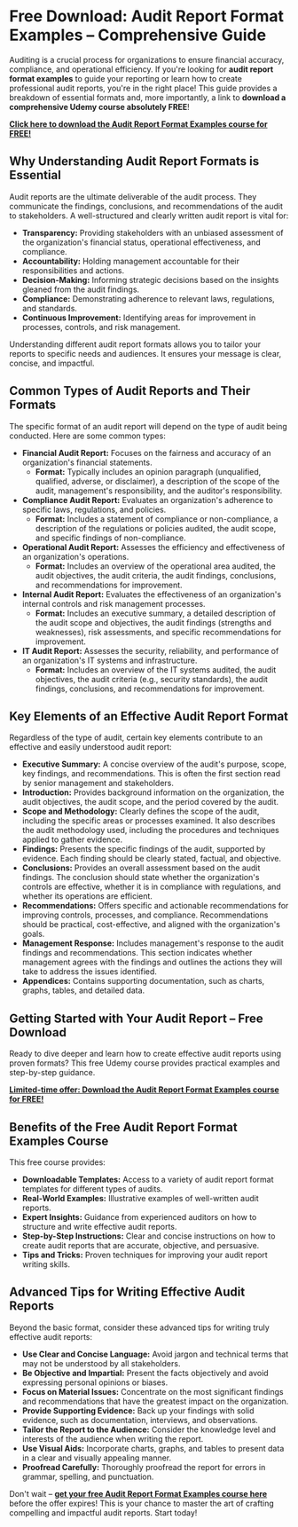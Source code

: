 # Free Download: Audit Report Format Examples – Comprehensive Guide

Auditing is a crucial process for organizations to ensure financial accuracy, compliance, and operational efficiency. If you're looking for **audit report format examples** to guide your reporting or learn how to create professional audit reports, you're in the right place! This guide provides a breakdown of essential formats and, more importantly, a link to **download a comprehensive Udemy course absolutely FREE**!

[**Click here to download the Audit Report Format Examples course for FREE!**](https://udemywork.com/audit-report-format-examples)

## Why Understanding Audit Report Formats is Essential

Audit reports are the ultimate deliverable of the audit process. They communicate the findings, conclusions, and recommendations of the audit to stakeholders.  A well-structured and clearly written audit report is vital for:

*   **Transparency:** Providing stakeholders with an unbiased assessment of the organization's financial status, operational effectiveness, and compliance.
*   **Accountability:**  Holding management accountable for their responsibilities and actions.
*   **Decision-Making:**  Informing strategic decisions based on the insights gleaned from the audit findings.
*   **Compliance:**  Demonstrating adherence to relevant laws, regulations, and standards.
*   **Continuous Improvement:**  Identifying areas for improvement in processes, controls, and risk management.

Understanding different audit report formats allows you to tailor your reports to specific needs and audiences. It ensures your message is clear, concise, and impactful.

## Common Types of Audit Reports and Their Formats

The specific format of an audit report will depend on the type of audit being conducted. Here are some common types:

*   **Financial Audit Report:**  Focuses on the fairness and accuracy of an organization's financial statements.
    *   **Format:** Typically includes an opinion paragraph (unqualified, qualified, adverse, or disclaimer), a description of the scope of the audit, management's responsibility, and the auditor's responsibility.
*   **Compliance Audit Report:**  Evaluates an organization's adherence to specific laws, regulations, and policies.
    *   **Format:**  Includes a statement of compliance or non-compliance, a description of the regulations or policies audited, the audit scope, and specific findings of non-compliance.
*   **Operational Audit Report:**  Assesses the efficiency and effectiveness of an organization's operations.
    *   **Format:**  Includes an overview of the operational area audited, the audit objectives, the audit criteria, the audit findings, conclusions, and recommendations for improvement.
*   **Internal Audit Report:**  Evaluates the effectiveness of an organization's internal controls and risk management processes.
    *   **Format:**  Includes an executive summary, a detailed description of the audit scope and objectives, the audit findings (strengths and weaknesses), risk assessments, and specific recommendations for improvement.
*   **IT Audit Report:** Assesses the security, reliability, and performance of an organization's IT systems and infrastructure.
    *   **Format:** Includes an overview of the IT systems audited, the audit objectives, the audit criteria (e.g., security standards), the audit findings, conclusions, and recommendations for improvement.

## Key Elements of an Effective Audit Report Format

Regardless of the type of audit, certain key elements contribute to an effective and easily understood audit report:

*   **Executive Summary:**  A concise overview of the audit's purpose, scope, key findings, and recommendations.  This is often the first section read by senior management and stakeholders.
*   **Introduction:**  Provides background information on the organization, the audit objectives, the audit scope, and the period covered by the audit.
*   **Scope and Methodology:**  Clearly defines the scope of the audit, including the specific areas or processes examined. It also describes the audit methodology used, including the procedures and techniques applied to gather evidence.
*   **Findings:**  Presents the specific findings of the audit, supported by evidence.  Each finding should be clearly stated, factual, and objective.
*   **Conclusions:**  Provides an overall assessment based on the audit findings.  The conclusion should state whether the organization's controls are effective, whether it is in compliance with regulations, and whether its operations are efficient.
*   **Recommendations:**  Offers specific and actionable recommendations for improving controls, processes, and compliance. Recommendations should be practical, cost-effective, and aligned with the organization's goals.
*   **Management Response:**  Includes management's response to the audit findings and recommendations.  This section indicates whether management agrees with the findings and outlines the actions they will take to address the issues identified.
*   **Appendices:**  Contains supporting documentation, such as charts, graphs, tables, and detailed data.

## Getting Started with Your Audit Report – Free Download

Ready to dive deeper and learn how to create effective audit reports using proven formats?  This free Udemy course provides practical examples and step-by-step guidance.

[**Limited-time offer: Download the Audit Report Format Examples course for FREE!**](https://udemywork.com/audit-report-format-examples)

## Benefits of the Free Audit Report Format Examples Course

This free course provides:

*   **Downloadable Templates:**  Access to a variety of audit report format templates for different types of audits.
*   **Real-World Examples:**  Illustrative examples of well-written audit reports.
*   **Expert Insights:**  Guidance from experienced auditors on how to structure and write effective audit reports.
*   **Step-by-Step Instructions:**  Clear and concise instructions on how to create audit reports that are accurate, objective, and persuasive.
*   **Tips and Tricks:**  Proven techniques for improving your audit report writing skills.

## Advanced Tips for Writing Effective Audit Reports

Beyond the basic format, consider these advanced tips for writing truly effective audit reports:

*   **Use Clear and Concise Language:** Avoid jargon and technical terms that may not be understood by all stakeholders.
*   **Be Objective and Impartial:**  Present the facts objectively and avoid expressing personal opinions or biases.
*   **Focus on Material Issues:**  Concentrate on the most significant findings and recommendations that have the greatest impact on the organization.
*   **Provide Supporting Evidence:**  Back up your findings with solid evidence, such as documentation, interviews, and observations.
*   **Tailor the Report to the Audience:**  Consider the knowledge level and interests of the audience when writing the report.
*   **Use Visual Aids:**  Incorporate charts, graphs, and tables to present data in a clear and visually appealing manner.
*   **Proofread Carefully:**  Thoroughly proofread the report for errors in grammar, spelling, and punctuation.

Don't wait – **[get your free Audit Report Format Examples course here](https://udemywork.com/audit-report-format-examples)** before the offer expires! This is your chance to master the art of crafting compelling and impactful audit reports. Start today!
